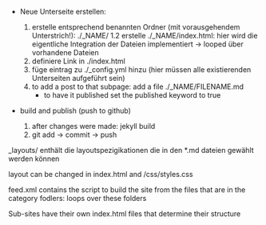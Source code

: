 - Neue Unterseite erstellen:

  1. erstelle entsprechend benannten Ordner (mit vorausgehendem Unterstrich!): ./\_NAME/
     1.2 erstelle ./\_NAME/index.html: hier wird die eigentliche Integration der Dateien implementiert -> looped über vorhandene Dateien
  2. definiere Link in ./index.html
  3. füge eintrag zu ./\_config.yml hinzu (hier müssen alle existierenden Unterseiten aufgeführt sein)
  4. to add a post to that subpage: add a file ./\_NAME/FILENAME.md
     - to have it published set the published keyword to true

- build and publish (push to github)

  1. after changes were made: jekyll build
  2. git add -> commit -> push

\_layouts/ enthält die layoutspezigikationen die in den \*.md dateien gewählt werden können

layout can be changed in index.html and /css/styles.css

feed.xml contains the script to build the site from the files that are in the category fodlers: loops over these folders

Sub-sites have their own index.html files that determine their structure
